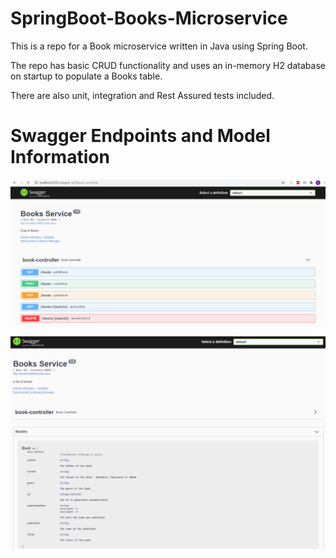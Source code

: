 # SpringBoot-Books-Microservice

This is a repo for a Book microservice written in Java using Spring Boot. 

The repo has basic CRUD functionality and uses an in-memory H2 database on startup to populate a Books table.

There are also unit, integration and Rest Assured tests included.

# Swagger Endpoints and Model Information

![Endpoints](/Images/Endpoints.png)

![Model](/Images/Model.png)



